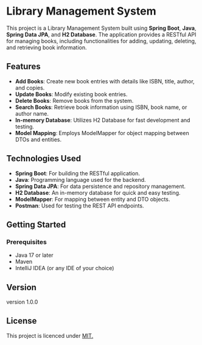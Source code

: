 # Library Management System

This project is a Library Management System built using **Spring Boot**, **Java**, **Spring Data JPA**, and **H2 Database**. The application provides a RESTful API for managing books, including functionalities for adding, updating, deleting, and retrieving book information.

## Features

- **Add Books**: Create new book entries with details like ISBN, title, author, and copies.
- **Update Books**: Modify existing book entries.
- **Delete Books**: Remove books from the system.
- **Search Books**: Retrieve book information using ISBN, book name, or author name.
- **In-memory Database**: Utilizes H2 Database for fast development and testing.
- **Model Mapping**: Employs ModelMapper for object mapping between DTOs and entities.

## Technologies Used

- **Spring Boot**: For building the RESTful application.
- **Java**: Programming language used for the backend.
- **Spring Data JPA**: For data persistence and repository management.
- **H2 Database**: An in-memory database for quick and easy testing.
- **ModelMapper**: For mapping between entity and DTO objects.
- **Postman**: Used for testing the REST API endpoints.

## Getting Started

### Prerequisites

- Java 17 or later
- Maven
- IntelliJ IDEA (or any IDE of your choice)

## Version
version 1.0.0

## License
This project is licenced under [MIT.](LICENCE.txt)
